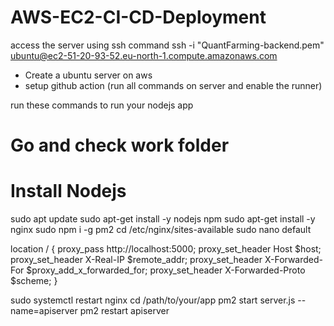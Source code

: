 # AWS-EC2-CI-CD-Deployment
access the server using ssh command
ssh -i "QuantFarming-backend.pem" ubuntu@ec2-51-20-93-52.eu-north-1.compute.amazonaws.com

* Create a ubuntu server on aws
* setup github action (run all commands on server and enable the runner)

run these commands to run your nodejs app

# Go and check work folder
# Install Nodejs
sudo apt update
sudo apt-get install -y nodejs npm
sudo apt-get install -y nginx
sudo npm i -g pm2
cd /etc/nginx/sites-available
sudo nano default

location / {
        proxy_pass http://localhost:5000;
        proxy_set_header Host $host;
        proxy_set_header X-Real-IP $remote_addr;
        proxy_set_header X-Forwarded-For $proxy_add_x_forwarded_for;
        proxy_set_header X-Forwarded-Proto $scheme;
}

sudo systemctl restart nginx
cd /path/to/your/app
pm2 start server.js --name=apiserver
pm2 restart apiserver
